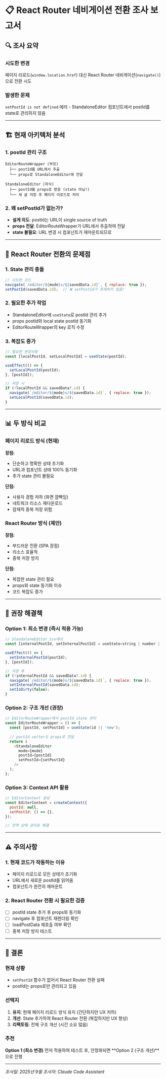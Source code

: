 # 📋 React Router 네비게이션 전환 조사 보고서

## 🔍 조사 요약

### 시도한 변경
페이지 리로드(`window.location.href`) 대신 React Router 네비게이션(`navigate()`)으로 전환 시도

### 발생한 문제
`setPostId is not defined` 에러 - StandaloneEditor 컴포넌트에서 postId를 state로 관리하지 않음

---

## 🏗️ 현재 아키텍처 분석

### 1. postId 관리 구조
```
EditorRouteWrapper (부모)
  ├── postId를 URL에서 추출
  └── props로 StandaloneEditor에 전달
  
StandaloneEditor (자식)
  ├── postId를 props로 받음 (state 아님!)
  └── 새 글 저장 후 페이지 리로드로 처리
```

### 2. 왜 setPostId가 없는가?
- **설계 의도**: postId는 URL이 single source of truth
- **props 전달**: EditorRouteWrapper가 URL에서 추출하여 전달
- **state 불필요**: URL 변경 시 컴포넌트가 재마운트되므로

---

## 🔴 React Router 전환의 문제점

### 1. State 관리 충돌
```javascript
// 시도한 코드
navigate(`/editor/${mode}s/${savedData.id}`, { replace: true });
setPostId(savedData.id);  // ❌ setPostId가 존재하지 않음!
```

### 2. 필요한 추가 작업
- StandaloneEditor에 `useState`로 postId 관리 추가
- props postId와 local state postId 동기화
- EditorRouteWrapper의 key 로직 수정

### 3. 복잡도 증가
```javascript
// 필요한 변경사항
const [localPostId, setLocalPostId] = useState(postId);

useEffect(() => {
  setLocalPostId(postId);
}, [postId]);

// 저장 시
if (!localPostId && savedData?.id) {
  navigate(`/editor/${mode}s/${savedData.id}`, { replace: true });
  setLocalPostId(savedData.id);
}
```

---

## 📊 두 방식 비교

### 페이지 리로드 방식 (현재)
**장점:**
- 단순하고 명확한 상태 초기화
- URL과 컴포넌트 상태 100% 동기화
- 추가 state 관리 불필요

**단점:**
- 사용자 경험 저하 (화면 깜빡임)
- 네트워크 리소스 재다운로드
- 잠재적 중복 저장 위험

### React Router 방식 (제안)
**장점:**
- 부드러운 전환 (SPA 장점)
- 리소스 효율적
- 중복 저장 방지

**단점:**
- 복잡한 state 관리 필요
- props와 state 동기화 이슈
- 코드 복잡도 증가

---

## 🎯 권장 해결책

### Option 1: 최소 변경 (즉시 적용 가능)
```javascript
// StandaloneEditor.tsx에서
const [internalPostId, setInternalPostId] = useState<string | number | undefined>(postId);

useEffect(() => {
  setInternalPostId(postId);
}, [postId]);

// 저장 후
if (!internalPostId && savedData?.id) {
  navigate(`/editor/${mode}s/${savedData.id}`, { replace: true });
  setInternalPostId(savedData.id);
  setIsDirty(false);
}
```

### Option 2: 구조 개선 (권장)
```javascript
// EditorRouteWrapper에서 postId state 관리
const EditorRouteWrapper = () => {
  const [postId, setPostId] = useState(id || 'new');
  
  // postId setter도 props로 전달
  return (
    <StandaloneEditor
      mode={mode}
      postId={postId}
      setPostId={setPostId}
    />
  );
};
```

### Option 3: Context API 활용
```javascript
// EditorContext 생성
const EditorContext = createContext({
  postId: null,
  setPostId: () => {},
});

// 전역 상태 관리로 해결
```

---

## ⚠️ 주의사항

### 1. 현재 코드가 작동하는 이유
- 페이지 리로드로 모든 상태가 초기화
- URL에서 새로운 postId를 읽어옴
- 컴포넌트가 완전히 재마운트

### 2. React Router 전환 시 필요한 검증
- [ ] postId state 추가 후 props와 동기화
- [ ] navigate 후 컴포넌트 재렌더링 확인
- [ ] loadPostData 재호출 여부 확인
- [ ] 중복 저장 방지 테스트

---

## 📝 결론

### 현재 상황
- `setPostId` 함수가 없어서 React Router 전환 실패
- postId는 props로만 관리되고 있음

### 선택지
1. **유지**: 현재 페이지 리로드 방식 유지 (간단하지만 UX 저하)
2. **개선**: State 추가하여 React Router 전환 (복잡하지만 UX 향상)
3. **리팩토링**: 전체 구조 개선 (시간 소요 많음)

### 추천
**Option 1 (최소 변경)** 먼저 적용하여 테스트 후, 
안정화되면 **Option 2 (구조 개선)**으로 진행

---

*조사일: 2025년 9월*
*조사자: Claude Code Assistant*